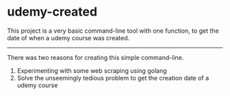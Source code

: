 # udemy-created

This project is a very basic command-line tool with one function, to get the date of when a udemy course was created.

---

There was two reasons for creating this simple command-line.

1. Experimenting with some web scraping using golang
2. Solve the unseemingly tedious problem to get the creation date of a udemy course
